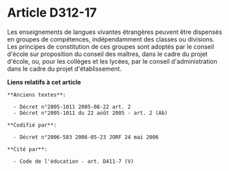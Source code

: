 # Article D312-17

Les enseignements de langues vivantes étrangères peuvent être dispensés en groupes de compétences, indépendamment des classes
ou divisions. Les principes de constitution de ces groupes sont adoptés par le conseil d'école sur proposition du conseil des
maîtres, dans le cadre du projet d'école, ou, pour les collèges et les lycées, par le conseil d'administration dans le cadre
du projet d'établissement.

**Liens relatifs à cet article**

	**Anciens textes**:

	  - Décret n°2005-1011 2005-08-22 art. 2
	  - Décret n°2005-1011 du 22 août 2005 - art. 2 (Ab)

	**Codifié par**:

	  - Décret n°2006-583 2006-05-23 JORF 24 mai 2006

	**Cité par**:

	  - Code de l'éducation - art. D411-7 (V)
